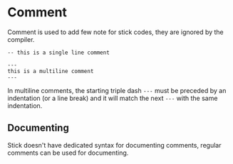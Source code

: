 # Comment

Comment is used to add few note for stick codes, they are ignored by the compiler.

```stick
-- this is a single line comment

---
this is a multiline comment
---
```

In multiline comments, the starting triple dash `---` must be preceded by an indentation (or a line break) and it will match the next `---` with the same indentation.

## Documenting

Stick doesn't have dedicated syntax for documenting comments, regular comments can be used for documenting.
